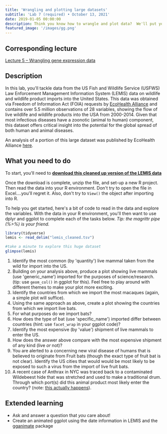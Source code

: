 ```yaml
---
title: 'Wrangling and plotting large datasets'
subtitle: 'Lab 7 (required) • October 13, 2021'
date: 2019-01-05 00:00:00
description: Think you know how to wrangle and plot data?  We'll put your skills to the test using a dataframe with millions of rows.  To illustrate the general utility of the methods you've learned thus far in the course, we'll step away from gene expression for this lab and instead explore data from a completely different type of study.
featured_image: '/images/gg.png'
---
```


## Corresponding lecture

[Lecture 5 – Wrangling gene expression data](https://diytranscriptomics.com/project/lecture-05)

## Description

In this lab, you'll tackle data from the US Fish and Wildlife Service (USFWS) Law Enforcement Management Information System (LEMIS) data on wildlife and wildlife product imports into the United States. This data was obtained via Freedom of Information Act (FOIA) requests by [EcoHealth Alliance](https://www.ecohealthalliance.org/) and contains over 5.5 million observations of 28 variables, showing the flow of live wildlife and wildlife products into the USA from 2000-2014.  Given that most infectious diseases have a zoonotic (animal to human) component, this dataset offers critical insight into the potential for the global spread of both human and animal diseases.

An analysis of a portion of this large dataset was published by EcoHealth Alliance [here](https://doi.org/10.1007/s10393-017-1211-7).

## What you need to do

To start, you'll need to **[download this cleaned up version of the LEMIS data](https://drive.google.com/file/d/1-GAGY0us-eqzfawPfxI88B-Qeyv1dycQ/view?usp=sharing)**

Once the download is complete, unzip the file, and set-up a new R project.  Then read the data into your R environment.  Don't try to open the file in Excel....you'll regret it.  Also, don't try to ```View()``` the object after importing into R.  

To help you get started, here's a bit of code to read in the data and explore the variables.  With the data in your R environment, you'll then want to use dplyr and ggplot to complete each of the tasks below.  *Tip: the magrittr pipe (%>%) is your friend.*


```r
library(tidyverse)
lemis <- read_delim("lemis_cleaned.tsv")

#take a minute to explore this huge dataset
glimpse(lemis)
```

1. Identify the most common (by 'quantity') live mammal taken from the wild for import into the US.
2. Building on your analysis above, produce a plot showing live mammals (use 'generic_name') imported for the purposes of science/research. (tip: use ```geom_col()``` in ggplot for this).  Feel free to play around with different themes to make your plot more exciting.
3. Identify the countries from which we import the most macaques (again, a simple plot will suffice).
4. Using the same approach as above, create a plot showing the countries from which we import live bats.
5. For what purposes do we import bats?
6. How does the type of bat (use 'specific_name') imported differ between countries (hint: use ```facet_wrap``` in your ggplot code)?
7. Identify the most expensive (by 'value') shipment of live mammals to enter the US.
8. How does the answer above compare with the most expensive shipment of any kind (live *or* not)?
9. You are alerted to a concerning new viral disease of humans that is believed to originate from Fruit bats (though the exact type of fruit bat is not clear).  Identify the US cities that would would be most likely to be exposed to such a virus from the import of live fruit bats.
10. A recent case of Anthrax in NYC was traced back to a contaminated Wildebeest hide that was stretched and used to make a traditional drum.  Through which port(s) did this animal product most likely enter the country? (note: [this actually happens](https://www.cdc.gov/anthrax/animal-products/hides-drums.html)).


## Extended learning

* Ask and answer a question that *you* care about!
* Create an animated ggplot using the date information in LEMIS and the [gganimate](https://gganimate.com/) package

